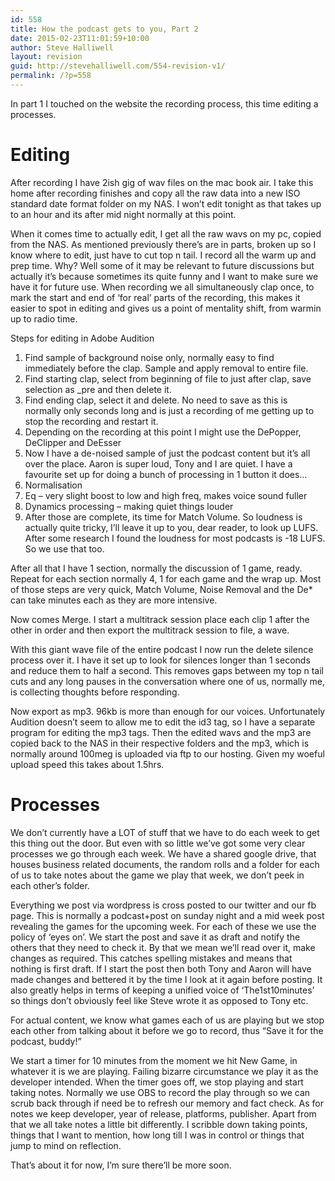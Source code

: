 ```yaml
---
id: 558
title: How the podcast gets to you, Part 2
date: 2015-02-23T11:01:59+10:00
author: Steve Halliwell
layout: revision
guid: http://stevehalliwell.com/554-revision-v1/
permalink: /?p=558
---
```

In part 1 I touched on the website the recording process, this time editing a processes.

# Editing

After recording I have 2ish gig of wav files on the mac book air. I take this home after recording finishes and copy all the raw data into a new ISO standard date format folder on my NAS. I won&#8217;t edit tonight as that takes up to an hour and its after mid night normally at this point.

When it comes time to actually edit, I get all the raw wavs on my pc, copied from the NAS. As mentioned previously there&#8217;s are in parts, broken up so I know where to edit, just have to cut top n tail. I record all the warm up and prep time. Why? Well some of it may be relevant to future discussions but actually it&#8217;s because sometimes its quite funny and I want to make sure we have it for future use. When recording we all simultaneously clap once, to mark the start and end of &#8216;for real&#8217; parts of the recording, this makes it easier to spot in editing and gives us a point of mentality shift, from warmin up to radio time.

Steps for editing in Adobe Audition

  1. Find sample of background noise only, normally easy to find immediately before the clap. Sample and apply removal to entire file.
  2. Find starting clap, select from beginning of file to just after clap, save selection as _pre and then delete it.
  3. Find ending clap, select it and delete. No need to save as this is normally only seconds long and is just a recording of me getting up to stop the recording and restart it.
  4. Depending on the recording at this point I might use the DePopper, DeClipper and DeEsser
  5. Now I have a de-noised sample of just the podcast content but it&#8217;s all over the place. Aaron is super loud, Tony and I are quiet. I have a favourite set up for doing a bunch of processing in 1 button it does&#8230;
  6. Normalisation
  7. Eq &#8211; very slight boost to low and high freq, makes voice sound fuller
  8. Dynamics processing &#8211; making quiet things louder
  9. After those are complete, its time for Match Volume. So loudness is actually quite tricky, I&#8217;ll leave it up to you, dear reader, to look up LUFS. After some research I found the loudness for most podcasts is -18 LUFS. So we use that too.

After all that I have 1 section, normally the discussion of 1 game, ready. Repeat for each section normally 4, 1 for each game and the wrap up. Most of those steps are very quick, Match Volume, Noise Removal and the De* can take minutes each as they are more intensive.

Now comes Merge. I start a multitrack session place each clip 1 after the other in order and then export the multitrack session to file, a wave.

With this giant wave file of the entire podcast I now run the delete silence process over it. I have it set up to look for silences longer than 1 seconds and reduce them to half a second. This removes gaps between my top n tail cuts and any long pauses in the conversation where one of us, normally me, is collecting thoughts before responding.

Now export as mp3. 96kb is more than enough for our voices. Unfortunately Audition doesn&#8217;t seem to allow me to edit the id3 tag, so I have a separate program for editing the mp3 tags. Then the edited wavs and the mp3 are copied back to the NAS in their respective folders and the mp3, which is normally around 100meg is uploaded via ftp to our hosting. Given my woeful upload speed this takes about 1.5hrs.

# Processes

We don&#8217;t currently have a LOT of stuff that we have to do each week to get this thing out the door. But even with so little we&#8217;ve got some very clear processes we go through each week. We have a shared google drive, that houses business related documents, the random rolls and a folder for each of us to take notes about the game we play that week, we don&#8217;t peek in each other&#8217;s folder.

Everything we post via wordpress is cross posted to our twitter and our fb page. This is normally a podcast+post on sunday night and a mid week post revealing the games for the upcoming week. For each of these we use the policy of &#8216;eyes on&#8217;. We start the post and save it as draft and notify the others that they need to check it. By that we mean we&#8217;ll read over it, make changes as required. This catches spelling mistakes and means that nothing is first draft. If I start the post then both Tony and Aaron will have made changes and bettered it by the time I look at it again before posting. It also greatly helps in terms of keeping a unified voice of &#8216;The1st10minutes&#8217; so things don&#8217;t obviously feel like Steve wrote it as opposed to Tony etc.

For actual content, we know what games each of us are playing but we stop each other from talking about it before we go to record, thus &#8220;Save it for the podcast, buddy!&#8221;

We start a timer for 10 minutes from the moment we hit New Game, in whatever it is we are playing. Failing bizarre circumstance we play it as the developer intended. When the timer goes off, we stop playing and start taking notes. Normally we use OBS to record the play through so we can scrub back through if need be to refresh our memory and fact check. As for notes we keep developer, year of release, platforms, publisher. Apart from that we all take notes a little bit differently. I scribble down taking points, things that I want to mention, how long till I was in control or things that jump to mind on reflection.

That&#8217;s about it for now, I&#8217;m sure there&#8217;ll be more soon.